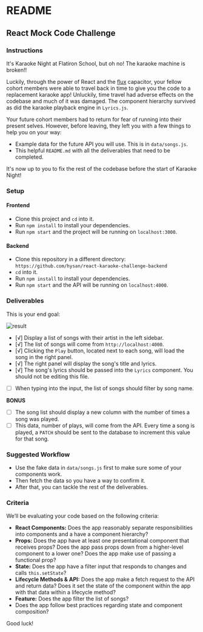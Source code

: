 README
======

## React Mock Code Challenge

### Instructions

It's Karaoke Night at Flatiron School, but oh no! The karaoke machine is broken!!

Luckily, through the power of React and the [flux](https://github.com/facebook/flux) capacitor, your fellow cohort members were able to travel back in time to give you the code to a replacement karaoke app! Unluckily, time travel had adverse effects on the codebase and much of it was damaged. The component hierarchy survived as did the karaoke playback engine in `Lyrics.js`.

Your future cohort members had to return for fear of running into their present selves. However, before leaving, they left you with a few things to help you on your way:

- Example data for the future API you will use. This is in `data/songs.js`.
- This helpful `README.md` with all the deliverables that need to be completed.

It's now up to you to fix the rest of the codebase before the start of Karaoke Night!

### Setup

#### Frontend

- Clone this project and `cd` into it.
- Run `npm install` to install your dependencies.
- Run `npm start` and the project will be running on `localhost:3000`.

#### Backend

- Clone this repository in a different directory: `https://github.com/hysan/react-karaoke-challenge-backend`
- `cd` into it.
- Run `npm install` to install your dependencies.
- Run `npm start` and the API will be running on `localhost:4000`.

### Deliverables

This is your end goal:

![result](react-karaoke-challenge.gif)

- [√] Display a list of songs with their artist in the left sidebar.
- [√] The list of songs will come from `http://localhost:4000`.
- [√] Clicking the `Play` button, located next to each song, will load the song in the right panel.
- [√] The right panel will display the song's title and lyrics.
- [√] The song's lyrics should be passed into the `Lyrics` component. You should not be editing this file.
- [ ] When typing into the input, the list of songs should filter by song name.

**BONUS**

- [ ] The song list should display a new column with the number of times a song was played.
- [ ] This data, number of plays, will come from the API. Every time a song is played, a `PATCH` should be sent to the database to increment this value for that song.

### Suggested Workflow

- Use the fake data in `data/songs.js` first to make sure some of your components work.
- Then fetch the data so you have a way to confirm it.
- After that, you can tackle the rest of the deliverables.

### Criteria

We’ll be evaluating your code based on the following criteria:

- **React Components:** Does the app reasonably separate responsibilities into components and a have a component hierarchy?
- **Props:** Does the app have at least one presentational component that receives props? Does the app pass props down from a higher-level component to a lower one? Does the app make use of passing a functional prop?
- **State:** Does the app have a filter input that responds to changes and calls `this.setState`?
- **Lifecycle Methods & API:** Does the app make a fetch request to the API and return data? Does it set the state of the component within the app with that data within a lifecycle method?
- **Feature:** Does the app filter the list of songs?
- Does the app follow best practices regarding state and component composition?

Good luck!
